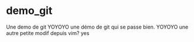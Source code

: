 # demo_git
Une demo de git
YOYOYO
une démo de git qui se passe bien.
YOYOYO
une autre petite modif depuis vim? yes
